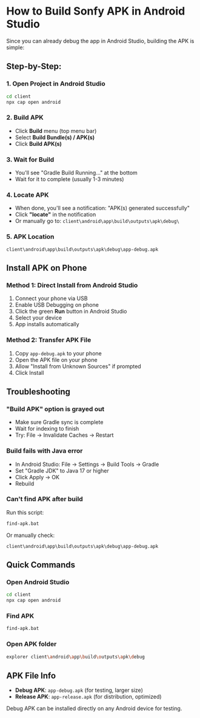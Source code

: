 # How to Build Sonfy APK in Android Studio

Since you can already debug the app in Android Studio, building the APK is simple:

## Step-by-Step:

### 1. Open Project in Android Studio
```bash
cd client
npx cap open android
```

### 2. Build APK
- Click **Build** menu (top menu bar)
- Select **Build Bundle(s) / APK(s)**
- Click **Build APK(s)**

### 3. Wait for Build
- You'll see "Gradle Build Running..." at the bottom
- Wait for it to complete (usually 1-3 minutes)

### 4. Locate APK
- When done, you'll see a notification: "APK(s) generated successfully"
- Click **"locate"** in the notification
- Or manually go to: `client\android\app\build\outputs\apk\debug\`

### 5. APK Location
```
client\android\app\build\outputs\apk\debug\app-debug.apk
```

## Install APK on Phone

### Method 1: Direct Install from Android Studio
1. Connect your phone via USB
2. Enable USB Debugging on phone
3. Click the green **Run** button in Android Studio
4. Select your device
5. App installs automatically

### Method 2: Transfer APK File
1. Copy `app-debug.apk` to your phone
2. Open the APK file on your phone
3. Allow "Install from Unknown Sources" if prompted
4. Click Install

## Troubleshooting

### "Build APK" option is grayed out
- Make sure Gradle sync is complete
- Wait for indexing to finish
- Try: File → Invalidate Caches → Restart

### Build fails with Java error
- In Android Studio: File → Settings → Build Tools → Gradle
- Set "Gradle JDK" to Java 17 or higher
- Click Apply → OK
- Rebuild

### Can't find APK after build
Run this script:
```bash
find-apk.bat
```

Or manually check:
```
client\android\app\build\outputs\apk\debug\app-debug.apk
```

## Quick Commands

### Open Android Studio
```bash
cd client
npx cap open android
```

### Find APK
```bash
find-apk.bat
```

### Open APK folder
```bash
explorer client\android\app\build\outputs\apk\debug
```

## APK File Info

- **Debug APK**: `app-debug.apk` (for testing, larger size)
- **Release APK**: `app-release.apk` (for distribution, optimized)

Debug APK can be installed directly on any Android device for testing.
